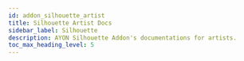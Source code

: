 ```yaml
---
id: addon_silhouette_artist
title: Silhouette Artist Docs
sidebar_label: Silhouette
description: AYON Silhouette Addon's documentations for artists.
toc_max_heading_level: 5
---
```


